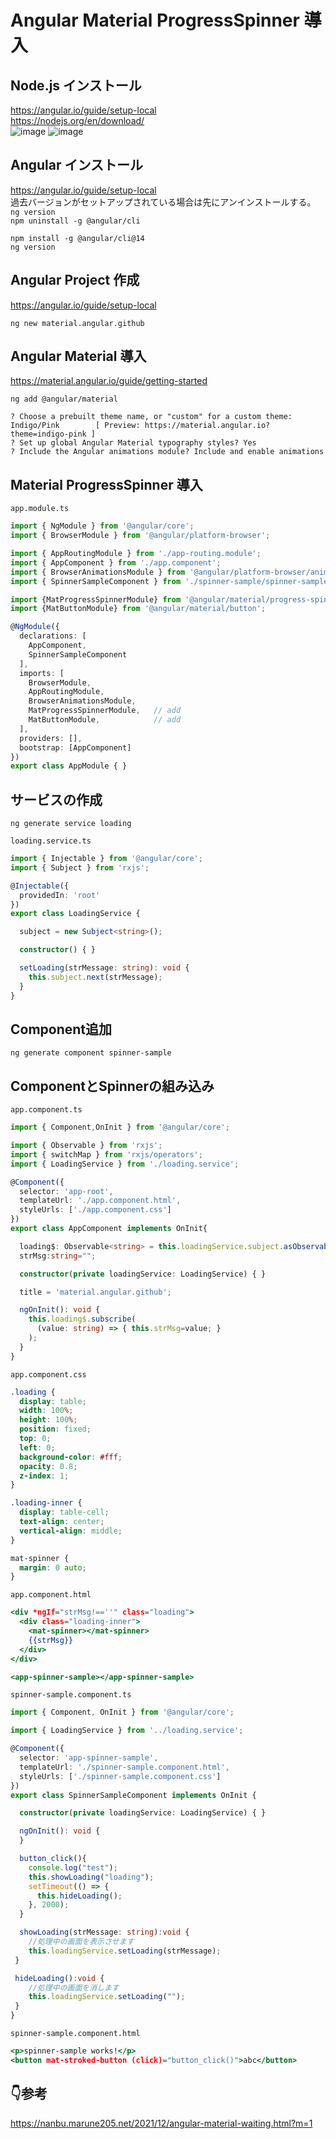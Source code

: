 # Angular Material ProgressSpinner 導入

## Node.js インストール
https://angular.io/guide/setup-local  
https://nodejs.org/en/download/  
![image](https://user-images.githubusercontent.com/38905609/174221507-415108dd-d73a-497a-aef4-ebc27dd99e27.png)
![image](https://user-images.githubusercontent.com/38905609/174221619-1cf64e4b-97d4-4d72-99e5-0dcee2c20a60.png)


## Angular インストール
https://angular.io/guide/setup-local  
過去バージョンがセットアップされている場合は先にアンインストールする。  
`ng version`  
`npm uninstall -g @angular/cli`  
```
npm install -g @angular/cli@14
ng version
```

## Angular Project 作成
https://angular.io/guide/setup-local
```
ng new material.angular.github
```

## Angular Material 導入
https://material.angular.io/guide/getting-started
```
ng add @angular/material

? Choose a prebuilt theme name, or "custom" for a custom theme: Indigo/Pink        [ Preview: https://material.angular.io?theme=indigo-pink ]
? Set up global Angular Material typography styles? Yes  
? Include the Angular animations module? Include and enable animations
```

## Material ProgressSpinner 導入
`app.module.ts`
```ts:app.module.ts
import { NgModule } from '@angular/core';
import { BrowserModule } from '@angular/platform-browser';

import { AppRoutingModule } from './app-routing.module';
import { AppComponent } from './app.component';
import { BrowserAnimationsModule } from '@angular/platform-browser/animations';
import { SpinnerSampleComponent } from './spinner-sample/spinner-sample.component';

import {MatProgressSpinnerModule} from '@angular/material/progress-spinner';     // add
import {MatButtonModule} from '@angular/material/button';                        // add

@NgModule({
  declarations: [
    AppComponent,
    SpinnerSampleComponent
  ],
  imports: [
    BrowserModule,
    AppRoutingModule,
    BrowserAnimationsModule,
    MatProgressSpinnerModule,   // add
    MatButtonModule,            // add
  ],
  providers: [],
  bootstrap: [AppComponent]
})
export class AppModule { }
```


## サービスの作成
```
ng generate service loading
```

`loading.service.ts`
```ts:loading.service.ts
import { Injectable } from '@angular/core';
import { Subject } from 'rxjs';

@Injectable({
  providedIn: 'root'
})
export class LoadingService {

  subject = new Subject<string>();

  constructor() { }

  setLoading(strMessage: string): void {
    this.subject.next(strMessage);
  }
}
```


## Component追加
```
ng generate component spinner-sample
```

## ComponentとSpinnerの組み込み

`app.component.ts`
```ts:app.component.ts
import { Component,OnInit } from '@angular/core';

import { Observable } from 'rxjs';
import { switchMap } from 'rxjs/operators';
import { LoadingService } from './loading.service';

@Component({
  selector: 'app-root',
  templateUrl: './app.component.html',
  styleUrls: ['./app.component.css']
})
export class AppComponent implements OnInit{

  loading$: Observable<string> = this.loadingService.subject.asObservable();
  strMsg:string="";

  constructor(private loadingService: LoadingService) { }

  title = 'material.angular.github';

  ngOnInit(): void {
    this.loading$.subscribe(
      (value: string) => { this.strMsg=value; }
    );
  }
}
```

`app.component.css`
```css:app.component.css
.loading {
  display: table;
  width: 100%;
  height: 100%;
  position: fixed;
  top: 0;
  left: 0;
  background-color: #fff;
  opacity: 0.8;
  z-index: 1;
}

.loading-inner {
  display: table-cell;
  text-align: center;
  vertical-align: middle;
}

mat-spinner {
  margin: 0 auto;
}
```

`app.component.html`
```html:app.component.html
<div *ngIf="strMsg!==''" class="loading">
  <div class="loading-inner">
    <mat-spinner></mat-spinner>
    {{strMsg}}
  </div>
</div>

<app-spinner-sample></app-spinner-sample>
```

`spinner-sample.component.ts`
```ts:spinner-sample.component.ts
import { Component, OnInit } from '@angular/core';

import { LoadingService } from '../loading.service';

@Component({
  selector: 'app-spinner-sample',
  templateUrl: './spinner-sample.component.html',
  styleUrls: ['./spinner-sample.component.css']
})
export class SpinnerSampleComponent implements OnInit {

  constructor(private loadingService: LoadingService) { }

  ngOnInit(): void {
  }

  button_click(){
    console.log("test");
    this.showLoading("loading");
    setTimeout(() => {
      this.hideLoading();
    }, 2000);
  }

  showLoading(strMessage: string):void {
    //処理中の画面を表示させます
    this.loadingService.setLoading(strMessage);
 }

 hideLoading():void {
    //処理中の画面を消します
    this.loadingService.setLoading("");
 }
}

```

`spinner-sample.component.html`
```html:spinner-sample.component.html
<p>spinner-sample works!</p>
<button mat-stroked-button (click)="button_click()">abc</button>

```

## 👇参考
https://nanbu.marune205.net/2021/12/angular-material-waiting.html?m=1

